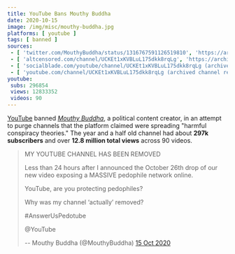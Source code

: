 ```yaml
---
title: YouTube Bans Mouthy Buddha
date: 2020-10-15
image: /img/misc/mouthy-buddha.jpg
platforms: [ youtube ]
tags: [ banned ]
sources:
 - [ 'twitter.com/MouthyBuddha/status/1316767591126519810', 'https://archive.is/KMnr3' ]
 - [ 'altcensored.com/channel/UCKEt1xKVBLuL175dkk8rqLg', 'https://archive.is/yVGkd' ]
 - [ 'socialblade.com/youtube/channel/UCKEt1xKVBLuL175dkk8rqLg (archived)', 'https://archive.is/IF0M6' ]
 - [ 'youtube.com/channel/UCKEt1xKVBLuL175dkk8rqLg (archived channel removal notice)', 'https://archive.is/sinvd/image' ]
youtube:
 subs: 296854
 views: 12833352
 videos: 90
---
```


[YouTube](/youtube/) banned [_Mouthy
Buddha_](https://www.bitchute.com/channel/wnuZEpMvRZs6/), a political content
creator, in an attempt to purge channels that the platform claimed were
spreading "harmful conspiracy theories." The year and a half old channel had
about **297k subscribers** and over **12.8 million total views** across 90
videos.

> MY YOUTUBE CHANNEL HAS BEEN REMOVED 
>
> Less than 24 hours after I announced the October 26th drop of our new video
> exposing a MASSIVE pedophile network online. 
>
> YouTube, are you protecting pedophiles? 
>
> Why was my channel ‘actually’ removed? 
>
> #AnswerUsPedotube 
>
> @YouTube
>
> -- Mouthy Buddha (@MouthyBuddha) [15 Oct 2020](https://archive.is/KMnr3)
